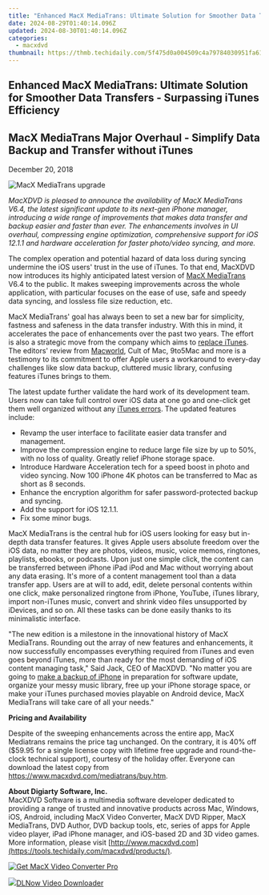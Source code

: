 ```yaml
---
title: "Enhanced MacX MediaTrans: Ultimate Solution for Smoother Data Transfers - Surpassing iTunes Efficiency"
date: 2024-08-29T01:40:14.096Z
updated: 2024-08-30T01:40:14.096Z
categories:
  - macxdvd
thumbnail: https://thmb.techidaily.com/5f475d0a004509c4a79784030951fa61283b4484815daf27a43d6a0afc55a2c8.jpg
---
```


## Enhanced MacX MediaTrans: Ultimate Solution for Smoother Data Transfers - Surpassing iTunes Efficiency

## MacX MediaTrans Major Overhaul - Simplify Data Backup and Transfer without iTunes

December 20, 2018

![MacX MediaTrans upgrade](https://www.macxdvd.com/press-room/image/mt-upgrade-1104.jpg) 

_MacXDVD is pleased to announce the availability of MacX MediaTrans V6.4, the latest significant update to its next-gen iPhone manager, introducing a wide range of improvements that makes data transfer and backup easier and faster than ever. The enhancements involves in UI overhaul, compressing engine optimization, comprehensive support for iOS 12.1.1 and hardware acceleration for faster photo/video syncing, and more._ 

The complex operation and potential hazard of data loss during syncing undermine the iOS users' trust in the use of iTunes. To that end, MacXDVD now introduces its highly anticipated latest version of [MacX MediaTrans](https://tools.techidaily.com/macxdvd/products/) V6.4 to the public. It makes sweeping improvements across the whole application, with particular focuses on the ease of use, safe and speedy data syncing, and lossless file size reduction, etc. 

MacX MediaTrans' goal has always been to set a new bar for simplicity, fastness and safeness in the data transfer industry. With this in mind, it accelerates the pace of enhancements over the past two years. The effort is also a strategic move from the company which aims to [replace iTunes](https://tools.techidaily.com/macxdvd/products/). The editors' review from [Macworld](https://www.macworld.co.uk/feature/mac-software/macx-mediatrans-one-click-itunes-alternative-transfer-music-video-photo-from-iphone-mac-3664598/), Cult of Mac, 9to5Mac and more is a testimony to its commitment to offer Apple users a workaround to every-day challenges like slow data backup, cluttered music library, confusing features iTunes brings to them. 

The latest update further validate the hard work of its development team. Users now can take full control over iOS data at one go and one-click get them well organized without any [iTunes errors](https://tools.techidaily.com/macxdvd/products/). The updated features include:

* Revamp the user interface to facilitate easier data transfer and management.
* Improve the compression engine to reduce large file size by up to 50%, with no loss of quality. Greatly relief iPhone storage space.
* Introduce Hardware Acceleration tech for a speed boost in photo and video syncing. Now 100 iPhone 4K photos can be transferred to Mac as short as 8 seconds.
* Enhance the encryption algorithm for safer password-protected backup and syncing.
* Add the support for iOS 12.1.1\.
* Fix some minor bugs.

MacX MediaTrans is the central hub for iOS users looking for easy but in-depth data transfer features. It gives Apple users absolute freedom over the iOS data, no matter they are photos, videos, music, voice memos, ringtones, playlists, ebooks, or podcasts. Upon just one simple click, the content can be transferred between iPhone iPad iPod and Mac without worrying about any data erasing. It's more of a content management tool than a data transfer app. Users are at will to add, edit, delete personal contents within one click, make personalized ringtone from iPhone, YouTube, iTunes library, import non-iTunes music, convert and shrink video files unsupported by iDevices, and so on. All these tasks can be done easily thanks to its minimalistic interface. 

"The new edition is a milestone in the innovational history of MacX MediaTrans. Rounding out the array of new features and enhancements, it now successfully encompasses everything required from iTunes and even goes beyond iTunes, more than ready for the most demanding of iOS content managing task," Said Jack, CEO of MacXDVD. "No matter you are going to [make a backup of iPhone](https://tools.techidaily.com/macxdvd/products/) in preparation for software update, organize your messy music library, free up your iPhone storage space, or make your iTunes purchased movies playable on Android device, MacX MediaTrans will take care of all your needs." 

**Pricing and Availability** 

Despite of the sweeping enhancements across the entire app, MacX Mediatrans remains the price tag unchanged. On the contrary, it is 40% off ($59.95 for a single license copy with lifetime free upgrade and round-the-clock technical support), courtesy of the holiday offer. Everyone can download the latest copy from <https://www.macxdvd.com/mediatrans/buy.htm>.

**About Digiarty Software, Inc.**  
 MacXDVD Software is a multimedia software developer dedicated to providing a range of trusted and innovative products across Mac, Windows, iOS, Android, including MacX Video Converter, MacX DVD Ripper, MacX MediaTrans, DVD Author, DVD backup tools, etc, series of apps for Apple video player, iPad iPhone manager, and iOS-based 2D and 3D video games. More information, please visit [http://www.macxdvd.com](https://tools.techidaily.com/macxdvd/products/). 

[![Get MacX Video Converter Pro](https://www.macxdvd.com/press-room/../adv/mvcp-banner-r.jpg)](https://tools.techidaily.com/macxdvd/products/)

<ins class="adsbygoogle"
     style="display:block"
     data-ad-format="autorelaxed"
     data-ad-client="ca-pub-7571918770474297"
     data-ad-slot="1223367746"></ins>



<ins class="adsbygoogle"
     style="display:block"
     data-ad-client="ca-pub-7571918770474297"
     data-ad-slot="8358498916"
     data-ad-format="auto"
     data-full-width-responsive="true"></ins>



<!-- affiliate ads begin -->
<a href="https://secure.2checkout.com/order/checkout.php?PRODS=4712430&QTY=1&AFFILIATE=108875&CART=1"><img src="https://secure.avangate.com/images/merchant/c404a5adbf90e09631678b13b05d9d7a/products/dlnow_256.png" border="0">DLNow Video Downloader</a>
<!-- affiliate ads end -->